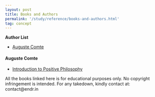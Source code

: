 ```yaml
---
layout: post
title: Books and Authors
permalink: '/study/reference/books-and-authors.html'
tag: concept
---
```


**Author List**

- [Auguste Comte](#auguste-comte)

#### Auguste Comte

- [Introduction to Positive Philosophy](/assets/study/books/auguste-comte-introduction-to-positive-philosophy.pdf)


<div class="notification is-warning is-light">
  <p>All the books linked here is for educational purposes only. No copyright infringement is intended. For any takedown, kindly contact at: contact@endr.in</p>
</div>